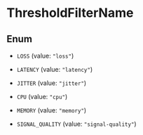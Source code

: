 

# ThresholdFilterName

## Enum


* `LOSS` (value: `"loss"`)

* `LATENCY` (value: `"latency"`)

* `JITTER` (value: `"jitter"`)

* `CPU` (value: `"cpu"`)

* `MEMORY` (value: `"memory"`)

* `SIGNAL_QUALITY` (value: `"signal-quality"`)



